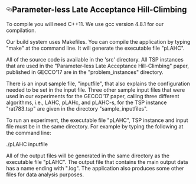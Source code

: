 <strong><font size="12">  </font></strong>
<article class="markdown-body entry-content" itemprop="text"><h1><a id="user-content-fast-and-efficient-black-box-optimization-using-the-parameter-less-population-pyramid" class="anchor" href="#Parameter-less-Late-Acceptance-Hill-Climbing" aria-hidden="true"><svg aria-hidden="true" class="octicon octicon-link" height="16" version="1.1" viewBox="0 0 16 16" width="16"><path fill-rule="evenodd" d="M4 9h1v1H4c-1.5 0-3-1.69-3-3.5S2.55 3 4 3h4c1.45 0 3 1.69 3 3.5 0 1.41-.91 2.72-2 3.25V8.59c.58-.45 1-1.27 1-2.09C10 5.22 8.98 4 8 4H4c-.98 0-2 1.22-2 2.5S3 9 4 9zm9-3h-1v1h1c1 0 2 1.22 2 2.5S13.98 12 13 12H9c-.98 0-2-1.22-2-2.5 0-.83.42-1.64 1-2.09V6.25c-1.09.53-2 1.84-2 3.25C6 11.31 7.55 13 9 13h4c1.45 0 3-1.69 3-3.5S14.5 6 13 6z"></path></svg></a>Parameter-less Late Acceptance Hill-Climbing</h1>

<p>To compile you will need C++11. We use gcc version 4.8.1 for our compilation.</p>

<p>Our build system uses Makefiles. You can compile the application by typing "make" at the command line. It will generate the executable file "pLAHC".</p>

All of the source code is available in the 'src' directory. 
All TSP instances that are used in the "Parameter-less Late Acceptance Hill-Climbing" paper,
published in GECCO'17 are in the "problem_instances" directory.

There is an input sample file, "inputfile", that also explains the configuration needed to be set in
the input file. Three other sample input files that were used in our experiments for the GECCO'17 paper,
calling three different algorithms, i.e., LAHC, pLAHc, and pLAHC-s, for the TSP instance "rat783.tsp" are
given in the directory "sample_inputfiles".

To run an experiment, the executable file "pLAHC", TSP instance and input file must be in the same directory.
For example by typing the following at the command line:

./pLAHC inputfile

All of the output files will be generated in the same directory as the executable file "pLAHC".
The output file that contains the main output data has a name ending with ".log". The application also
produces some other files for data analysis purposes.
